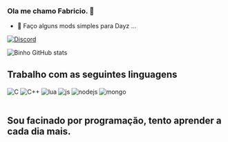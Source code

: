 ### Ola me chamo Fabricio. 👋

- 🔭 Faço alguns mods simples para Dayz ...


[![Discord](https://img.shields.io/badge/Discord-7289DA?style=for-the-badge&logo=discord&logoColor=white)](https://discord.gg/qHmqczkkQY)

![Binho GitHub stats](https://github-readme-stats.vercel.app/api?username=binho0105&show_icons=true&theme=merko) 

## Trabalho com as seguintes linguagens

<div style="display: inline_block">
  <img align="center" alt="C" src="https://img.shields.io/badge/C-00599C?style=for-the-badge&logo=c&logoColor=white" />
  <img align="center" alt="C++" src="https://img.shields.io/badge/C%2B%2B-00599C?style=for-the-badge&logo=c%2B%2B&logoColor=white" />
  <img align="center" alt="lua" src="https://img.shields.io/badge/Lua-2C2D72?style=for-the-badge&logo=lua&logoColor=white" />
  <img align="center" alt="js" src="https://img.shields.io/badge/JavaScript-F7DF1E?style=for-the-badge&logo=javascript&logoColor=black" />
  <img align="center" alt="nodejs" src="https://img.shields.io/badge/Node.js-43853D?style=for-the-badge&logo=node.js&logoColor=white" />
  <img align="center" alt="mongo" src="https://img.shields.io/badge/MongoDB-4EA94B?style=for-the-badge&logo=mongodb&logoColor=white" />
</div><br/>

## Sou facinado por programação, tento aprender a cada dia mais. 
